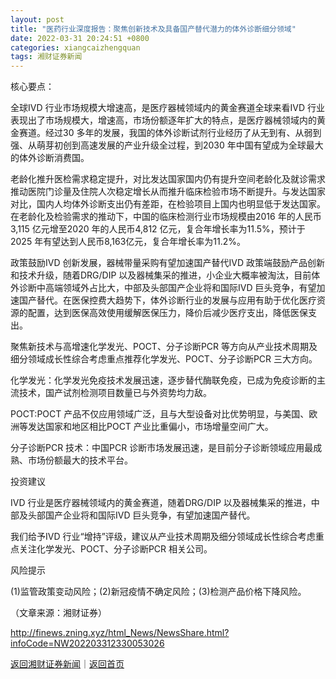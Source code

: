 ```yaml
---
layout: post
title: "医药行业深度报告：聚焦创新技术及具备国产替代潜力的体外诊断细分领域"
date: 2022-03-31 20:24:51 +0800
categories: xiangcaizhengquan
tags: 湘财证券新闻
---
```

<p>核心要点：</p>
 <p>全球IVD 行业市场规模大增速高，是医疗器械领域内的黄金赛道全球来看IVD 行业表现出了市场规模大，增速高，市场份额逐年扩大的特点，是医疗器械领域内的黄金赛道。经过30 多年的发展，我国的体外诊断试剂行业经历了从无到有、从弱到强、从萌芽初创到高速发展的产业升级全过程，到2030 年中国有望成为全球最大的体外诊断消费国。</p>
 <p>老龄化推升医检需求稳定提升，对比发达国家国内仍有提升空间老龄化及就诊需求推动医院门诊量及住院人次稳定增长从而推升临床检验市场不断提升。与发达国家对比，国内人均体外诊断支出仍有差距，在检验项目上国内也明显低于发达国家。在老龄化及检验需求的推动下，中国的临床检测行业市场规模由2016 年的人民币3,115 亿元增至2020 年的人民币4,812 亿元，复合年增长率为11.5%，预计于2025 年有望达到人民币8,163亿元，复合年增长率为11.2%。</p>
 <p>政策鼓励IVD 创新发展，器械带量采购有望加速国产替代IVD 政策端鼓励产品创新和技术升级，随着DRG/DIP 以及器械集采的推进，小企业大概率被淘汰，目前体外诊断中高端领域外占比大，中部及头部国产企业将和国际IVD 巨头竞争，有望加速国产替代。在医保控费大趋势下，体外诊断行业的发展与应用有助于优化医疗资源的配置，达到医保高效使用缓解医保压力，降价后减少医疗支出，降低医保支出。</p>
 <p>聚焦新技术与高增速化学发光、POCT、分子诊断PCR 等方向从产业技术周期及细分领域成长性综合考虑重点推荐化学发光、POCT、分子诊断PCR 三大方向。</p>
 <p>化学发光：化学发光免疫技术发展迅速，逐步替代酶联免疫，已成为免疫诊断的主流技术，国产试剂检测项目数量已与外资势均力敌。</p>
 <p>POCT:POCT 产品不仅应用领域广泛，且与大型设备对比优势明显，与美国、欧洲等发达国家和地区相比POCT 产业比重偏小，市场增量空间广大。</p>
 <p>分子诊断PCR 技术：中国PCR 诊断市场发展迅速，是目前分子诊断领域应用最成熟、市场份额最大的技术平台。</p>
 <p>投资建议</p>
 <p>IVD 行业是医疗器械领域内的黄金赛道，随着DRG/DIP 以及器械集采的推进，中部及头部国产企业将和国际IVD 巨头竞争，有望加速国产替代。</p>
 <p>我们给予IVD 行业“增持”评级，建议从产业技术周期及细分领域成长性综合考虑重点关注化学发光、POCT、分子诊断PCR 相关公司。</p>
 <p>风险提示</p>
 <p>(1)监管政策变动风险；(2)新冠疫情不确定风险；(3)检测产品价格下降风险。</p><p class="em_media">（文章来源：湘财证券）</p>

<http://finews.zning.xyz/html_News/NewsShare.html?infoCode=NW202203312330053026>

[返回湘财证券新闻](//finews.withounder.com/category/xiangcaizhengquan.html)｜[返回首页](//finews.withounder.com/)